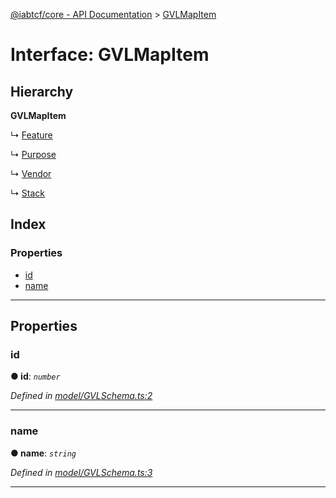 [@iabtcf/core - API Documentation](../README.md) > [GVLMapItem](../interfaces/gvlmapitem.md)

# Interface: GVLMapItem

## Hierarchy

**GVLMapItem**

↳  [Feature](feature.md)

↳  [Purpose](purpose.md)

↳  [Vendor](vendor.md)

↳  [Stack](stack.md)

## Index

### Properties

* [id](gvlmapitem.md#id)
* [name](gvlmapitem.md#name)

---

## Properties

<a id="id"></a>

###  id

**● id**: *`number`*

*Defined in [model/GVLSchema.ts:2](https://github.com/chrispaterson/iabtcf-es/blob/a3a6d97/modules/core/src/model/GVLSchema.ts#L2)*

___
<a id="name"></a>

###  name

**● name**: *`string`*

*Defined in [model/GVLSchema.ts:3](https://github.com/chrispaterson/iabtcf-es/blob/a3a6d97/modules/core/src/model/GVLSchema.ts#L3)*

___

